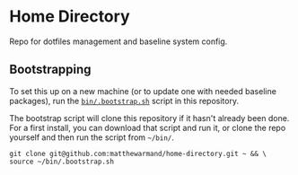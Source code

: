 # Home Directory

Repo for dotfiles management and baseline system config.

## Bootstrapping

To set this up on a new machine (or to update one with needed baseline packages),
run the [`bin/.bootstrap.sh`](bin/.bootstrap.sh) script in this repository.

The bootstrap script will clone this repository if it hasn't already been done.
For a first install, you can download that script and run it, or clone the repo
yourself and then run the script from `~/bin/`.

```shell
git clone git@github.com:matthewarmand/home-directory.git ~ && \
source ~/bin/.bootstrap.sh
```
